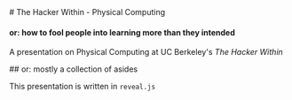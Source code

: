 <section data-markdown>
# The Hacker Within - Physical Computing

#### or: how to fool people into learning more than they intended

A presentation on Physical Computing at UC Berkeley's *The Hacker Within*
</section>

<section data-markdown>
## or: mostly a collection of asides

This presentation is written in `reveal.js`
</section>
